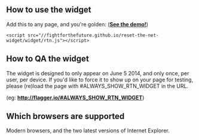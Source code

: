 How to use the widget
-------------------------
Add this to any page, and you're golden: ([**See the demo!**][2])
```
<script src="//fightforthefuture.github.io/reset-the-net-widget/widget/rtn.js"></script>
```


How to QA the widget
--------------------
The widget is designed to only appear on June 5 2014, and only once, per user, per device. If you'd like to force it to show up on your page for testing, please (re)load the page with #ALWAYS_SHOW_RTN_WIDGET in the URL.

(eg: **http://flagger.io/#ALWAYS_SHOW_RTN_WIDGET**)


Which browsers are supported
------------
Modern browsers, and the two latest versions of Internet Explorer.







[1]: https://www.resetthenet.org
[2]: http://fightforthefuture.github.io/reset-the-net-widget/demo.html
[3]: http://fightforthefuture.github.io/reset-the-net-widget/demo_mobile.html
